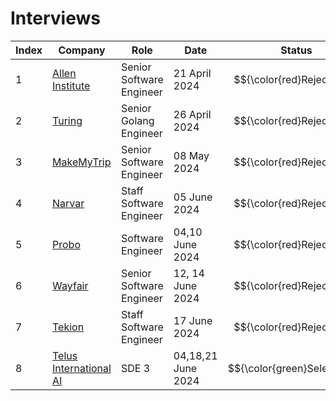 # Interviews

| Index | Company | Role | Date | Status |
| ----- | ------- | ---- | ---- | ------ |
| 1     | [Allen Institute](https://github.com/ravi26067/Coding/blob/master/Interview%20Questions/2024/allen.md) | Senior Software Engineer | 21 April 2024 | $${\color{red}Rejected}$$ |
| 2     | [Turing](https://github.com/ravi26067/Coding/blob/master/Interview%20Questions/2024/turing_golang.md) | Senior Golang Engineer | 26 April 2024 | $${\color{red}Rejected}$$ |
| 3     | [MakeMyTrip](https://github.com/ravi26067/Coding/blob/master/Interview%20Questions/2024/mmt_dsa.md) | Senior Software Engineer | 08 May 2024 | $${\color{red}Rejected}$$ |
| 4     | [Narvar](https://github.com/ravi26067/Coding/blob/master/Interview%20Questions/2024/Narvar.md) | Staff Software Engineer | 05 June 2024 | $${\color{red}Rejected}$$ |
| 5     | [Probo](https://github.com/ravi26067/Coding/blob/master/Interview%20Questions/2024/Probo.md) | Software Engineer | 04,10 June 2024 | $${\color{red}Rejected}$$ |
| 6     | [Wayfair](https://github.com/ravi26067/Coding/blob/master/Interview%20Questions/2024/Wayfair.md) | Senior Software Engineer | 12, 14 June 2024 | $${\color{red}Rejected}$$ |
| 7     | [Tekion](https://github.com/ravi26067/Coding/blob/master/Interview%20Questions/2024/Tekion.md) | Staff Software Engineer | 17 June 2024 | $${\color{red}Rejected}$$ |
| 8     | [Telus International AI](https://github.com/ravi26067/Coding/blob/master/Interview%20Questions/2024/TelusInternational.md)  | SDE 3 | 04,18,21 June 2024 | $${\color{green}Selected}$$ |

